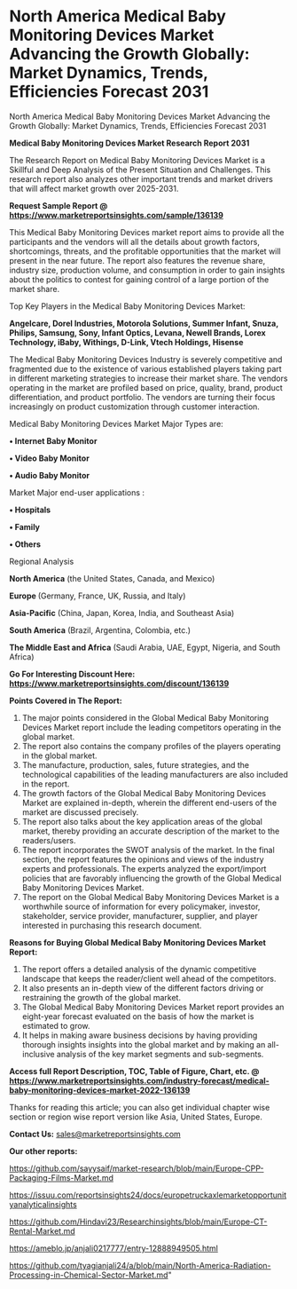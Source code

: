 # North America Medical Baby Monitoring Devices Market Advancing the Growth Globally: Market Dynamics, Trends, Efficiencies Forecast 2031
North America Medical Baby Monitoring Devices Market Advancing the Growth Globally: Market Dynamics, Trends, Efficiencies Forecast 2031

<strong>Medical Baby Monitoring Devices Market Research Report 2031</strong>

The Research Report on Medical Baby Monitoring Devices Market is a Skillful and Deep Analysis of the Present Situation and Challenges. This research report also analyzes other important trends and market drivers that will affect market growth over 2025-2031.

<strong>Request Sample Report @ <a href=https://www.marketreportsinsights.com/sample/136139>https://www.marketreportsinsights.com/sample/136139</a></strong>

This Medical Baby Monitoring Devices market report aims to provide all the participants and the vendors will all the details about growth factors, shortcomings, threats, and the profitable opportunities that the market will present in the near future. The report also features the revenue share, industry size, production volume, and consumption in order to gain insights about the politics to contest for gaining control of a large portion of the market share.

Top Key Players in the Medical Baby Monitoring Devices Market:

<strong>Angelcare, Dorel Industries, Motorola Solutions, Summer Infant, Snuza, Philips, Samsung, Sony, Infant Optics, Levana, Newell Brands, Lorex Technology, iBaby, Withings, D-Link, Vtech Holdings, Hisense</strong>

The Medical Baby Monitoring Devices Industry is severely competitive and fragmented due to the existence of various established players taking part in different marketing strategies to increase their market share. The vendors operating in the market are profiled based on price, quality, brand, product differentiation, and product portfolio. The vendors are turning their focus increasingly on product customization through customer interaction.

Medical Baby Monitoring Devices Market Major Types are:

<strong>• Internet Baby Monitor

• Video Baby Monitor

• Audio Baby Monitor</strong>

Market Major end-user applications :

<strong>• Hospitals

• Family

• Others</strong>

Regional Analysis

</u><strong><b>North America</b></strong> (the United States, Canada, and Mexico)

<strong><b>Europe </b></strong>(Germany, France, UK, Russia, and Italy)

<strong><b>Asia-Pacific</b></strong> (China, Japan, Korea, India, and Southeast Asia)

<strong><b>South America</b></strong> (Brazil, Argentina, Colombia, etc.)

<strong><b>The Middle East and Africa</b></strong> (Saudi Arabia, UAE, Egypt, Nigeria, and South Africa)

<strong>Go For Interesting Discount Here: <a href=https://www.marketreportsinsights.com/discount/136139>https://www.marketreportsinsights.com/discount/136139</a></strong>

<strong>Points Covered in The Report:</strong>
<ol>
  <li>The major points considered in the Global Medical Baby Monitoring Devices Market report include the leading competitors operating in the global market.</li>
  <li>The report also contains the company profiles of the players operating in the global market.</li>
  <li>The manufacture, production, sales, future strategies, and the technological capabilities of the leading manufacturers are also included in the report.</li>
  <li>The growth factors of the Global Medical Baby Monitoring Devices Market are explained in-depth, wherein the different end-users of the market are discussed precisely.</li>
  <li>The report also talks about the key application areas of the global market, thereby providing an accurate description of the market to the readers/users.</li>
  <li>The report incorporates the SWOT analysis of the market. In the final section, the report features the opinions and views of the industry experts and professionals. The experts analyzed the export/import policies that are favorably influencing the growth of the Global Medical Baby Monitoring Devices Market.</li>
  <li>The report on the Global Medical Baby Monitoring Devices Market is a worthwhile source of information for every policymaker, investor, stakeholder, service provider, manufacturer, supplier, and player interested in purchasing this research document.</li>
</ol>
<strong>Reasons for Buying Global Medical Baby Monitoring Devices Market Report:</strong>

<ol>
  <li>The report offers a detailed analysis of the dynamic competitive landscape that keeps the reader/client well ahead of the competitors.</li>
  <li>It also presents an in-depth view of the different factors driving or restraining the growth of the global market.</li>
  <li>The Global Medical Baby Monitoring Devices Market report provides an eight-year forecast evaluated on the basis of how the market is estimated to grow.</li>
  <li>It helps in making aware business decisions by having providing thorough insights insights into the global market and by making an all-inclusive analysis of the key market segments and sub-segments.</li>
</ol>
<strong>Access full Report Description, TOC, Table of Figure, Chart, etc. @ <a href=https://www.marketreportsinsights.com/industry-forecast/medical-baby-monitoring-devices-market-2022-136139>https://www.marketreportsinsights.com/industry-forecast/medical-baby-monitoring-devices-market-2022-136139</a></strong>


Thanks for reading this article; you can also get individual chapter wise section or region wise report version like Asia, United States, Europe.

<strong>Contact Us:</strong>
sales@marketreportsinsights.com

<strong>Our other reports:</strong>

<a href=https://github.com/sayysaif/market-research/blob/main/Europe-CPP-Packaging-Films-Market.md>https://github.com/sayysaif/market-research/blob/main/Europe-CPP-Packaging-Films-Market.md</a>

<a href=https://issuu.com/reportsinsights24/docs/europetruckaxlemarketopportunityanalyticalinsights>https://issuu.com/reportsinsights24/docs/europetruckaxlemarketopportunityanalyticalinsights</a>

<a href=https://github.com/Hindavi23/Researchinsights/blob/main/Europe-CT-Rental-Market.md>https://github.com/Hindavi23/Researchinsights/blob/main/Europe-CT-Rental-Market.md</a>

<a href=https://ameblo.jp/anjali0217777/entry-12888949505.html>https://ameblo.jp/anjali0217777/entry-12888949505.html</a>

<a href=https://github.com/tyagianjali24/a/blob/main/North-America-Radiation-Processing-in-Chemical-Sector-Market.md>https://github.com/tyagianjali24/a/blob/main/North-America-Radiation-Processing-in-Chemical-Sector-Market.md</a>"
